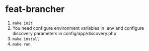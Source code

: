 # feat-brancher

1. `make init`
2. You need configure environment variables in .env and configure discovery parameters in config/app/discovery.php
3. `make install`
4. `make run`
